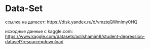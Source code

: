 # Data-Set
ссылка на датасет: https://disk.yandex.ru/d/vmztqQWmImy0HQ

исходные данные с kaggle.com: https://www.kaggle.com/datasets/adilshamim8/student-depression-dataset?resource=download
